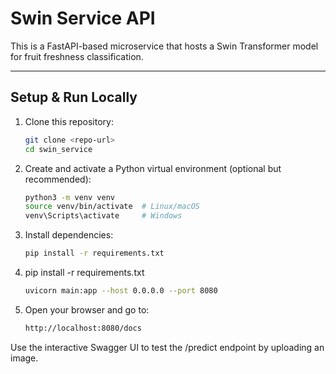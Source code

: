 # Swin Service API

This is a FastAPI-based microservice that hosts a Swin Transformer model for fruit freshness classification.

---

## Setup & Run Locally

1. Clone this repository:
   ```bash
   git clone <repo-url>
   cd swin_service
2. Create and activate a Python virtual environment (optional but recommended):
   ```bash
   python3 -m venv venv
   source venv/bin/activate  # Linux/macOS
   venv\Scripts\activate     # Windows
3. Install dependencies:
   ```bash
   pip install -r requirements.txt
4. pip install -r requirements.txt
   ```bash
   uvicorn main:app --host 0.0.0.0 --port 8080
5. Open your browser and go to:
   ```bash
   http://localhost:8080/docs
Use the interactive Swagger UI to test the /predict endpoint by uploading an image.
